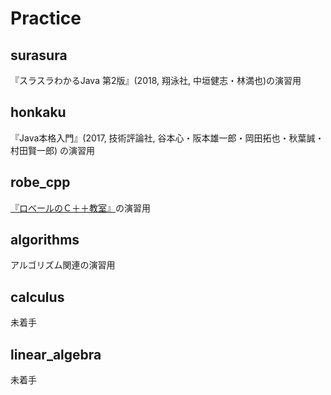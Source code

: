 ﻿# Practice
## surasura  
『スラスラわかるJava 第2版』(2018, 翔泳社, 中垣健志・林満也)の演習用 
## honkaku  
『Java本格入門』(2017, 技術評論社, 谷本心・阪本雄一郎・岡田拓也・秋葉誠・村田賢一郎) の演習用
## robe_cpp  
[『ロベールのＣ＋＋教室』](http://www7b.biglobe.ne.jp/~robe/cpphtml/)の演習用    
## algorithms  
アルゴリズム関連の演習用    
## calculus  
未着手    
## linear_algebra  
未着手  

